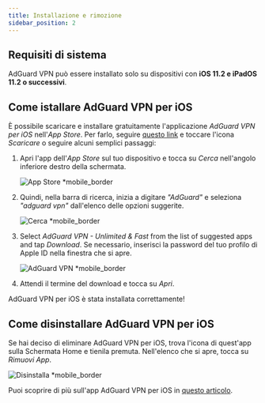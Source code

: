 ```yaml
---
title: Installazione e rimozione
sidebar_position: 2
---
```


## Requisiti di sistema

AdGuard VPN può essere installato solo su dispositivi con **iOS 11.2 e iPadOS 11.2 o successivi**.

## Come istallare AdGuard VPN per iOS

È possibile scaricare e installare gratuitamente l'applicazione *AdGuard VPN per iOS* nell'*App Store*. Per farlo, seguire [questo link](https://agrd.io/ios_vpn) e toccare l'icona *Scaricare* o seguire alcuni semplici passaggi:

1. Apri l'app dell'*App Store* sul tuo dispositivo e tocca su *Cerca* nell'angolo inferiore destro della schermata.

    ![App Store *mobile_border](https://cdn.adguardvpn.com/content/kb/vpn/ios/app-store-en.png)

1. Quindi, nella barra di ricerca, inizia a digitare *"AdGuard"* e seleziona *"adguard vpn"* dall'elenco delle opzioni suggerite.

    ![Cerca *mobile_border](https://cdn.adguardvpn.com/content/kb/vpn/ios/search-en.png)

1. Select *AdGuard VPN - Unlimited & Fast* from the list of suggested apps and tap *Download*. Se necessario, inserisci la password del tuo profilo di Apple ID nella finestra che si apre.

    ![AdGuard VPN *mobile_border](https://cdn.adguardvpn.com/content/kb/vpn/ios/adguard-vpn-en.png)

1. Attendi il termine del download e tocca su *Apri*.

AdGuard VPN per iOS è stata installata correttamente!

## Come disinstallare AdGuard VPN per iOS

Se hai deciso di eliminare AdGuard VPN per iOS, trova l'icona di quest'app sulla Schermata Home e tienila premuta. Nell'elenco che si apre, tocca su *Rimuovi App*.

![Disinstalla *mobile_border](https://cdn.adguardvpn.com/public/Adguard/kb/vpn-install/deinstall-en.png)

Puoi scoprire di più sull'app AdGuard VPN per iOS in [questo articolo](adguard-vpn-for-ios/overview).
